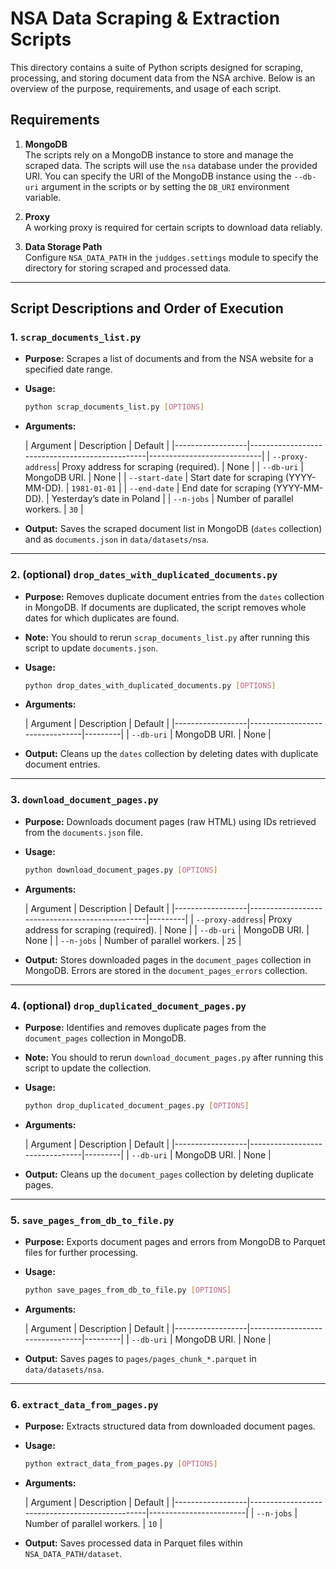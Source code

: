 # NSA Data Scraping & Extraction Scripts

This directory contains a suite of Python scripts designed for scraping, processing, and storing
document data from the NSA archive.
Below is an overview of the purpose, requirements, and usage of each script.

## Requirements

1. **MongoDB**  
   The scripts rely on a MongoDB instance to store and manage the scraped data.
   The scripts will use the `nsa` database under the provided URI.
   You can specify the URI of the MongoDB instance using the `--db-uri` argument in the scripts or
   by setting the `DB_URI` environment variable.

2. **Proxy**  
   A working proxy is required for certain scripts to download data reliably.

3. **Data Storage Path**  
   Configure `NSA_DATA_PATH` in the `juddges.settings` module to specify the directory for storing
   scraped and processed data.

---

## Script Descriptions and Order of Execution

### 1. **`scrap_documents_list.py`**

- **Purpose:** Scrapes a list of documents and from the NSA website for a specified date range.
- **Usage:**
  ```bash
  python scrap_documents_list.py [OPTIONS]
  ```
- **Arguments:**

  | Argument         | Description                                    | Default                    |
       |------------------|------------------------------------------------|----------------------------|
  | `--proxy-address`| Proxy address for scraping (required).         | None                       |
  | `--db-uri`       | MongoDB URI.                                   | None                       |
  | `--start-date`   | Start date for scraping (YYYY-MM-DD).          | `1981-01-01`               |
  | `--end-date`     | End date for scraping (YYYY-MM-DD).            | Yesterday’s date in Poland |
  | `--n-jobs`       | Number of parallel workers.                    | `30`                       |
- **Output:** Saves the scraped document list in MongoDB (`dates` collection) and as
  `documents.json` in `data/datasets/nsa`.

---

### 2. (optional) **`drop_dates_with_duplicated_documents.py`**

- **Purpose:** Removes duplicate document entries from the `dates` collection in MongoDB.
  If documents are duplicated, the script removes whole dates for which duplicates are found.
- **Note:** You should to rerun `scrap_documents_list.py` after running this script to update
  `documents.json`.
- **Usage:**
  ```bash
  python drop_dates_with_duplicated_documents.py [OPTIONS]
  ```
- **Arguments:**

  | Argument         | Description                    | Default |
       |------------------|--------------------------------|---------|
  | `--db-uri`       | MongoDB URI.                   | None    |
- **Output:** Cleans up the `dates` collection by deleting dates with duplicate document entries.

---

### 3. **`download_document_pages.py`**

- **Purpose:** Downloads document pages (raw HTML) using IDs retrieved from the `documents.json`
  file.
- **Usage:**
  ```bash
  python download_document_pages.py [OPTIONS]
  ```
- **Arguments:**

  | Argument         | Description                                    | Default |
       |------------------|------------------------------------------------|---------|
  | `--proxy-address`| Proxy address for scraping (required).         | None    |
  | `--db-uri`       | MongoDB URI.                                   | None    |
  | `--n-jobs`       | Number of parallel workers.                    | `25`    |
- **Output:** Stores downloaded pages in the `document_pages` collection in MongoDB. Errors are
  stored in the `document_pages_errors` collection.

---

### 4. (optional) **`drop_duplicated_document_pages.py`**

- **Purpose:** Identifies and removes duplicate pages from the `document_pages` collection in
  MongoDB.
- **Note:** You should to rerun `download_document_pages.py` after running this script to update the
  collection.
- **Usage:**
  ```bash
  python drop_duplicated_document_pages.py [OPTIONS]
  ```
- **Arguments:**

  | Argument         | Description                    | Default |
       |------------------|--------------------------------|---------|
  | `--db-uri`       | MongoDB URI.                   | None    |
- **Output:** Cleans up the `document_pages` collection by deleting duplicate pages.

---

### 5. **`save_pages_from_db_to_file.py`**

- **Purpose:** Exports document pages and errors from MongoDB to Parquet files for further
  processing.
- **Usage:**
  ```bash
  python save_pages_from_db_to_file.py [OPTIONS]
  ```
- **Arguments:**

  | Argument         | Description                    | Default |
       |------------------|--------------------------------|---------|
  | `--db-uri`       | MongoDB URI.                   | None    |
- **Output:** Saves pages to `pages/pages_chunk_*.parquet` in `data/datasets/nsa`.

---

### 6. **`extract_data_from_pages.py`**

- **Purpose:** Extracts structured data from downloaded document pages.
- **Usage:**
     ```bash
     python extract_data_from_pages.py [OPTIONS]
     ```
- **Arguments:**

  | Argument         | Description                                    | Default                |
       |------------------|------------------------------------------------|------------------------|
  | `--n-jobs`       | Number of parallel workers.                    | `10`                  |
- **Output:** Saves processed data in Parquet files within `NSA_DATA_PATH/dataset`.
